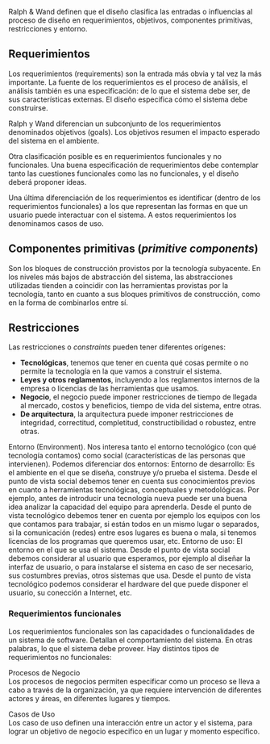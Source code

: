 Ralph & Wand definen que el diseño clasifica las entradas o influencias al proceso de diseño en requerimientos, objetivos, componentes primitivas, restricciones y entorno.

Requerimientos
--------------

Los requerimientos (requirements) son la entrada más obvia y tal vez la más importante. La fuente de los requerimientos es el proceso de análisis, el análisis también es una especificación: de lo que el sistema debe ser, de sus características externas. El diseño especifica cómo el sistema debe construirse.

Ralph y Wand diferencian un subconjunto de los requerimientos denominados objetivos (goals). Los objetivos resumen el impacto esperado del sistema en el ambiente.

Otra clasificación posible es en requerimientos funcionales y no funcionales. Una buena especificación de requerimientos debe contemplar tanto las cuestiones funcionales como las no funcionales, y el diseño deberá proponer ideas.

Una última diferenciación de los requerimientos es identificar (dentro de los requerimientos funcionales) a los que representan las formas en que un usuario puede interactuar con el sistema. A estos requerimientos los denominamos casos de uso.

Componentes primitivas (*primitive components*)
-----------------------------------------------

Son los bloques de construcción provistos por la tecnología subyacente. En los niveles más bajos de abstracción del sistema, las abstracciones utilizadas tienden a coincidir con las herramientas provistas por la tecnología, tanto en cuanto a sus bloques primitivos de construcción, como en la forma de combinarlos entre sí.

Restricciones
-------------

Las restricciones o *constraints* pueden tener diferentes orígenes:

-   **Tecnológicas**, tenemos que tener en cuenta qué cosas permite o no permite la tecnología en la que vamos a construir el sistema.
-   **Leyes y otros reglamentos**, incluyendo a los reglamentos internos de la empresa o licencias de las herramientas que usamos.
-   **Negocio**, el negocio puede imponer restricciones de tiempo de llegada al mercado, costos y beneficios, tiempo de vida del sistema, entre otras.
-   **De arquitectura**, la arquitectura puede imponer restricciones de integridad, correctitud, completitud, constructibilidad o robustez, entre otras.

Entorno (Environment). Nos interesa tanto el entorno tecnológico (con qué tecnología contamos) como social (características de las personas que intervienen). Podemos diferenciar dos entornos: Entorno de desarrollo: Es el ambiente en el que se diseña, construye y/o prueba el sistema. Desde el punto de vista social debemos tener en cuenta sus conocimientos previos en cuanto a herramientas tecnológicas, conceptuales y metodológicas. Por ejemplo, antes de introducir una tecnología nueva puede ser una buena idea analizar la capacidad del equipo para aprenderla. Desde el punto de vista tecnológico debemos tener en cuenta por ejemplo los equipos con los que contamos para trabajar, si están todos en un mismo lugar o separados, si la comunicación (redes) entre esos lugares es buena o mala, si tenemos licencias de los programas que queremos usar, etc. Entorno de uso: El entorno en el que se usa el sistema. Desde el punto de vista social debemos considerar al usuario que esperamos, por ejemplo al diseñar la interfaz de usuario, o para instalarse el sistema en caso de ser necesario, sus costumbres previas, otros sistemas que usa. Desde el punto de vista tecnológico podemos considerar el hardware del que puede disponer el usuario, su conección a Internet, etc.

### Requerimientos funcionales

Los requerimientos funcionales son las capacidades o funcionalidades de un sistema de software. Detallan el comportamiento del sistema. En otras palabras, lo que el sistema debe proveer. Hay distintos tipos de requerimientos no funcionales:

Procesos de Negocio  
Los procesos de negocios permiten especificar como un proceso se lleva a cabo a través de la organización, ya que requiere intervención de diferentes actores y áreas, en diferentes lugares y tiempos.

<!-- -->

Casos de Uso  
Los caso de uso definen una interacción entre un actor y el sistema, para lograr un objetivo de negocio especifico en un lugar y momento especifico.


